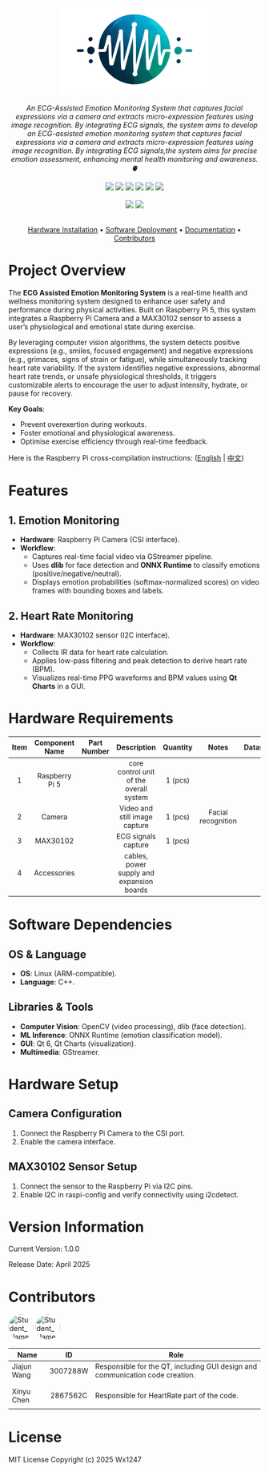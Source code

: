 <div align="center">
    <img src="Documents/pictures/EAEM-Logo.png"/ width=300>
    <p>
      <i align="center">An ECG-Assisted Emotion Monitoring System that captures facial expressions via a camera and extracts micro-expression features using image recognition. By integrating ECG signals, the system aims to develop an ECG-assisted emotion monitoring system that captures facial expressions via a camera and extracts micro-expression features using image recognition. By integrating ECG signals,the system aims for precise emotion assessment, enhancing mental health monitoring and awareness.🫀</i>
    </p>
    <div id="badges">
     <a href="operation system"><img src="https://img.shields.io/badge/Debian-A81D33?logo=debian&logoColor=fff"/></a>
     <a href="programming language"><img src="https://img.shields.io/badge/C++-%2300599C.svg?logo=c%2B%2B&logoColor=white"/></a>
     <a href="GitHub License"><img src="https://img.shields.io/badge/license-MIT-blue.svg"/></a>
     <a href="https://github.com/Ww1247/ECG-Assisted-Emotion-Monitoring/issues"><img src="https://img.shields.io/github/issues/Ww1247/ECG-Assisted-Emotion-Monitoring.svg"/></a>
     <a href="https://github.com/Ww1247/ECG-Assisted-Emotion-Monitoring"><img src="https://img.shields.io/github/stars/Ww1247/ECG-Assisted-Emotion-Monitoring.svg?style=social&label=Star"/></a>
     <a href="https://github.com/Ww1247/ECG-Assisted-Emotion-Monitoring"><img src="https://img.shields.io/github/forks/Ww1247/ECG-Assisted-Emotion-Monitoring?style=social&label=Fork"/></a>
    </div> 
       <br>
       <a href="facebook_url"><img src="https://img.shields.io/badge/Facebook-%231877F2.svg?logo=Facebook&logoColor=white"/></a>
       <a href="instagram_url"><img src="https://img.shields.io/badge/Instagram-%23E4405F.svg?logo=Instagram&logoColor=white"/></a>
       <br>
       <br>
    
[Hardware Installation](#installation) •
[Software Deployment](#examples) •
[Documentation](#documentation) •
[Contributors](#contributions)
</div>


# Project Overview 

The **ECG Assisted Emotion Monitoring System** is a real-time health and wellness monitoring system designed to enhance user safety and performance during physical activities. Built on Raspberry Pi 5, this system integrates a Raspberry Pi Camera and a MAX30102 sensor to assess a user’s physiological and emotional state during exercise.

By leveraging computer vision algorithms, the system detects positive expressions (e.g., smiles, focused engagement) and negative expressions (e.g., grimaces, signs of strain or fatigue), while simultaneously tracking heart rate variability. If the system identifies negative expressions, abnormal heart rate trends, or unsafe physiological thresholds, it triggers customizable alerts to encourage the user to adjust intensity, hydrate, or pause for recovery.

**Key Goals**:  
- Prevent overexertion during workouts.  
- Foster emotional and physiological awareness.  
- Optimise exercise efficiency through real-time feedback.  

Here is the Raspberry Pi cross-compilation instructions: ([English](https://github.com/Ww1247/ECG-Assisted-Emotion-Monitoring/wiki/ECG-Assisted-Emotion-Monitoring%E2%80%90en) | [中文](https://github.com/Ww1247/ECG-Assisted-Emotion-Monitoring/wiki/ECG-Assisted-Emotion-Monitoring%E2%80%90zh))

# Features

## 1. Emotion Monitoring 
- **Hardware**: Raspberry Pi Camera (CSI interface).  
- **Workflow**:  
  - Captures real-time facial video via GStreamer pipeline.  
  - Uses **dlib** for face detection and **ONNX Runtime** to classify emotions (positive/negative/neutral).  
  - Displays emotion probabilities (softmax-normalized scores) on video frames with bounding boxes and labels.

## 2. Heart Rate Monitoring 
- **Hardware**: MAX30102 sensor (I2C interface).  
- **Workflow**:  
  - Collects IR data for heart rate calculation.  
  - Applies low-pass filtering and peak detection to derive heart rate (BPM).  
  - Visualizes real-time PPG waveforms and BPM values using **Qt Charts** in a GUI.  

# Hardware Requirements 
| Item | Component Name | Part Number | Description                                 | Quantity |  Notes              | Datasheet |
|:----:|:--------------:|:-----------:|:-------------------------------------------:|:--------:|:-------------------:|:---------:|
|  1   | Raspberry Pi 5 |             | core control unit of the overall system     | 1 (pcs)  |                     |           |
|  2   | Camera         |             | Video and still image capture               | 1 (pcs)  | Facial recognition  |           |
|  3   | MAX30102       |             | ECG signals capture                         | 1 (pcs)  |                     |           |
|  4   | Accessories    |             | cables, power supply and expansion boards   |          |                     |           |

# Software Dependencies  

## OS & Language  
- **OS**: Linux (ARM-compatible).  
- **Language**: C++.  

## Libraries & Tools  
- **Computer Vision**: OpenCV (video processing), dlib (face detection).  
- **ML Inference**: ONNX Runtime (emotion classification model).  
- **GUI**: Qt 6, Qt Charts (visualization).  
- **Multimedia**: GStreamer.

# Hardware Setup  

## Camera Configuration  
1. Connect the Raspberry Pi Camera to the CSI port.  
2. Enable the camera interface.  

## MAX30102 Sensor Setup  
1. Connect the sensor to the Raspberry Pi via I2C pins.  
2. Enable I2C in raspi-config and verify connectivity using i2cdetect.

# Version Information
Current Version: 1.0.0

Release Date: April 2025

# Contributors

<!---
npx contributor-faces --exclude "*bot*" --limit 70 --repo "https://github.com/amplication/amplication"

change the height and width for each of the contributors from 80 to 50.
--->

[//]: contributor-faces

  <img src="https://avatars.githubusercontent.com/u/199613138?v=4" title="Student_Name" width="50" height="50" style="border-radius: 50%; object-fit: cover;"> <img src="https://avatars.githubusercontent.com/u/128835450?s=400&u=b5ecb292c1a067e392b97c62b5ac3e576df1d874&v=4" title="Student_Name" width="50" height="50" style="border-radius: 50%; object-fit: cover;">

[//]: contributor-faces

| Name         | ID       | Role                                                                                                                              |
| ------------ |:--------:| --------------------------------------------------------------------------------------------------------------------------------- |
| Jiajun Wang  | 3007288W | Responsible for the QT, including GUI design and communication code creation.                                                     |
|              |          |                                                                                                                                   |
|              |          |                                                                                                                                   |
| Xinyu Chen   | 2867562C | Responsible for HeartRate part of the code.                                                                                       |
|              |          |                                                                                                                                   |

# License
MIT License Copyright (c) 2025 Wx1247
